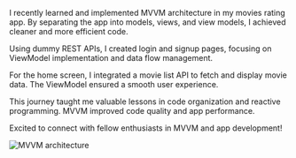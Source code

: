 I recently learned and implemented MVVM architecture in my movies rating app. By separating the app into models, views, and view models, I achieved cleaner and more efficient code.

Using dummy REST APIs, I created login and signup pages, focusing on ViewModel implementation and data flow management.

For the home screen, I integrated a movie list API to fetch and display movie data. The ViewModel ensured a smooth user experience.

This journey taught me valuable lessons in code organization and reactive programming. MVVM improved code quality and app performance.

Excited to connect with fellow enthusiasts in MVVM and app development!

![MVVM architecture](https://github.com/umerfaro/Movies_Rating_App-_in_flutter/assets/90244353/db4bf9c1-bd96-45ae-8fc4-9dceea0d07e3)

